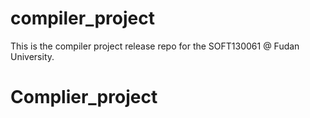 # compiler_project
This is the compiler project release repo for the SOFT130061 @ Fudan University.
# Complier_project
